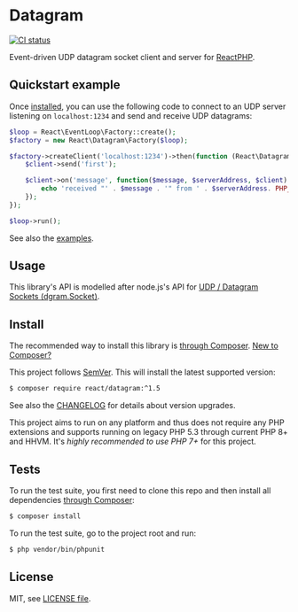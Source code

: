 # Datagram

[![CI status](https://github.com/reactphp/datagram/workflows/CI/badge.svg)](https://github.com/reactphp/datagram/actions)

Event-driven UDP datagram socket client and server for [ReactPHP](https://reactphp.org).

## Quickstart example

Once [installed](#install), you can use the following code to connect to an UDP server listening on
`localhost:1234` and send and receive UDP datagrams:  

```php
$loop = React\EventLoop\Factory::create();
$factory = new React\Datagram\Factory($loop);

$factory->createClient('localhost:1234')->then(function (React\Datagram\Socket $client) {
    $client->send('first');

    $client->on('message', function($message, $serverAddress, $client) {
        echo 'received "' . $message . '" from ' . $serverAddress. PHP_EOL;
    });
});

$loop->run();
```

See also the [examples](examples).

## Usage

This library's API is modelled after node.js's API for
[UDP / Datagram Sockets (dgram.Socket)](https://nodejs.org/api/dgram.html).

## Install

The recommended way to install this library is [through Composer](https://getcomposer.org).
[New to Composer?](https://getcomposer.org/doc/00-intro.md)

This project follows [SemVer](https://semver.org/).
This will install the latest supported version:

```bash
$ composer require react/datagram:^1.5
```

See also the [CHANGELOG](CHANGELOG.md) for details about version upgrades.

This project aims to run on any platform and thus does not require any PHP
extensions and supports running on legacy PHP 5.3 through current PHP 8+ and
HHVM.
It's *highly recommended to use PHP 7+* for this project.

## Tests

To run the test suite, you first need to clone this repo and then install all
dependencies [through Composer](https://getcomposer.org):

```bash
$ composer install
```

To run the test suite, go to the project root and run:

```bash
$ php vendor/bin/phpunit
```

## License

MIT, see [LICENSE file](LICENSE).
